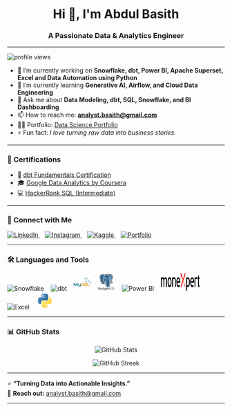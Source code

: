 <h1 align="center">Hi 👋, I'm Abdul Basith</h1>
<h3 align="center">A Passionate Data & Analytics Engineer </h3>

---

<p align="left">
  <img src="https://komarev.com/ghpvc/?username=basith113&label=Profile%20views&color=0e75b6&style=flat" alt="profile views"/>
</p>
  

- 🔭 I’m currently working on **Snowflake, dbt, Power BI, Apache Superset, Excel and Data Automation using Python**  
- 🌱 I’m currently learning **Generative AI, Airflow, and Cloud Data Engineering**  
- 💬 Ask me about **Data Modeling, dbt, SQL, Snowflake, and BI Dashboarding**  
- 📫 How to reach me: **analyst.basith@gmail.com**  
- 🧑‍💼 Portfolio: [Data Science Portfolio](https://www.datascienceportfol.io/abdulbasith)  
- ⚡ Fun fact: *I love turning raw data into business stories.*

---

### 🪪 Certifications  

- 🧠 [dbt Fundamentals Certification](https://credentials.getdbt.com/e69f296a-2fe2-4f2b-b483-c254950f39c2)  
- 🎓 [Google Data Analytics by Coursera](https://www.coursera.org/account/accomplishments/verify/3V846V99EHGV)  
- 💻 [HackerRank SQL (Intermediate)](https://www.hackerrank.com/certificates/b178b18592d0)

---

### 🤝 Connect with Me  

<p align="left">
  <a href="https://www.linkedin.com/in/basith113/" target="_blank">
    <img src="https://cdn.jsdelivr.net/gh/devicons/devicon/icons/linkedin/linkedin-original.svg" alt="LinkedIn" width="40" height="40"/>
  </a>
  &nbsp;&nbsp;
  <a href="https://www.instagram.com/its.basith" target="_blank">
    <img src="https://upload.wikimedia.org/wikipedia/commons/a/a5/Instagram_icon.png" alt="Instagram" width="40" height="40"/>
  </a>
  &nbsp;&nbsp;
  <a href="https://www.kaggle.com/basith113113" target="_blank">
    <img src="https://upload.wikimedia.org/wikipedia/commons/7/7c/Kaggle_logo.png" alt="Kaggle" width="80" height="40"/>
  </a>
  &nbsp;&nbsp;
  <a href="https://www.datascienceportfol.io/abdulbasith" target="_blank">
    <img src="https://img.icons8.com/color/512/domain.png" alt="Portfolio" width="40" height="40"/>
  </a>
</p>

---

### 🛠️ Languages and Tools  

<p align="left">
  <img src="https://upload.wikimedia.org/wikipedia/en/4/4b/Snowflake_Logo.svg" alt="Snowflake" width="40" height="40"/>
  &nbsp;&nbsp;
  <img src="https://docs.getdbt.com/img/dbt-logo.svg" alt="dbt" width="40" height="40"/>
  &nbsp;&nbsp;
  <img src="https://raw.githubusercontent.com/devicons/devicon/master/icons/mysql/mysql-original-wordmark.svg" alt="MySQL" width="40" height="40"/>
  &nbsp;&nbsp;
  <img src="https://raw.githubusercontent.com/devicons/devicon/master/icons/postgresql/postgresql-original-wordmark.svg" alt="PostgreSQL" width="40" height="40"/>
  &nbsp;&nbsp;
  <img src="https://upload.wikimedia.org/wikipedia/commons/c/cf/New_Power_BI_Logo.svg" alt="Power BI" width="40" height="40"/>
  &nbsp;&nbsp;
  <img src="https://raw.githubusercontent.com/apache/superset/master/superset-frontend/src/assets/images/superset-logo-horiz.png" alt="Apache Superset" width="90" height="40"/>
  &nbsp;&nbsp;
  <img src="https://cdn-icons-png.flaticon.com/512/732/732220.png" alt="Excel" width="40" height="40"/>
  &nbsp;&nbsp;
  <img src="https://raw.githubusercontent.com/devicons/devicon/master/icons/python/python-original.svg" alt="Python" width="40" height="40"/>
</p>

---

### 📊 GitHub Stats  

<p align="center">
  <img src="https://github-readme-stats.vercel.app/api?username=basith113&show_icons=true&theme=default&hide_border=true" alt="GitHub Stats"/>
</p>

<p align="center">
  <img src="https://github-readme-streak-stats.herokuapp.com/?user=basith113&theme=default&hide_border=true" alt="GitHub Streak"/>
</p>

---

⭐ **“Turning Data into Actionable Insights.”**  
📧 **Reach out:** [analyst.basith@gmail.com](mailto:analyst.basith@gmail.com)

---
